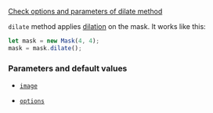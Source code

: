 [Check options and parameters of dilate method](https://image-js.github.io/image-js-typescript/classes/Mask.html#dilate 'github.io link')

`dilate` method applies [dilation](https://en.wikipedia.org/wiki/Dilation 'wikipedia link on dilation') on the mask.
It works like this:

```ts
let mask = new Mask(4, 4);
mask = mask.dilate();
```

### Parameters and default values

- [`image`](https://image-js.github.io/image-js-typescript/classes/Mask.html#and 'github.io link')

- [`options`](https://image-js.github.io/image-js-typescript/classes/Mask.html#and 'github.io link')
